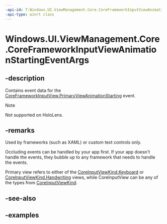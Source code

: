 ```yaml
---
-api-id: T:Windows.UI.ViewManagement.Core.CoreFrameworkInputViewAnimationStartingEventArgs
-api-type: winrt class
---
```


# Windows.UI.ViewManagement.Core.CoreFrameworkInputViewAnimationStartingEventArgs

<!--
public sealed class CoreFrameworkInputViewAnimationStartingEventArgs
-->

## -description

Contains event data for the [CoreFrameworkInputView.PrimaryViewAnimationStarting](coreframeworkinputview_primaryviewanimationstarting.md) event.

> [!NOTE]
> Not supported on HoloLens.

## -remarks

Used by frameworks (such as XAML) or custom text controls only.

Occluding events can be handled by your app first. If your app doesn't handle the events, they bubble up to any framework that needs to handle the events.

Primary view refers to either of the [CoreInputViewKind.Keyboard](coreinputviewkind.md#-field-keyboard1) or [CoreInputViewKind.Handwriting](coreinputviewkind.md#-field-handwriting2) views, while CoreInputView can be any of the types from [CoreInputViewKind](coreinputviewkind.md).

## -see-also

## -examples

